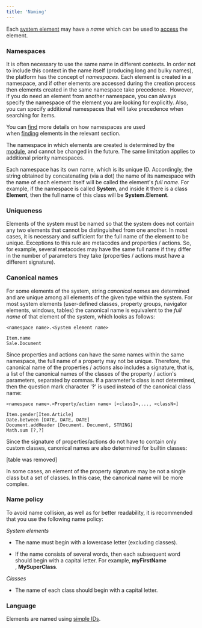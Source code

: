 ```yaml
---
title: 'Naming'
---
```


Each [system element](Element_identification.md) may have a *name* which can be used to [access](Search.md) the element.

### Namespaces

It is often necessary to use the same name in different contexts. In order not to include this context in the name itself (producing long and bulky names), the platform has the concept of *namespaces*. Each element is created in a namespace, and if other elements are accessed during the creation process then elements created in the same namespace take precedence.  However, if you do need an element from another namespace, you can always specify the namespace of the element you are looking for explicitly. Also, you can specify additional namespaces that will take precedence when searching for items.

You can [find](Search.md) more details on how namespaces are used when [finding](Search.md) elements in the relevant section.

The namespace in which elements are created is determined by the [module](Modules.md), and cannot be changed in the future. The same limitation applies to additional priority namespaces.

Each namespace has its own name, which is its unique ID. Accordingly, the string obtained by concatenating (via a dot) the name of its namespace with the name of each element itself will be called the element's *full name*. For example, if the namespace is called **System**, and inside it there is a class **Element**, then the full name of this class will be **System.Element**.

### Uniqueness

Elements of the system must be named so that the system does not contain any two elements that cannot be distinguished from one another. In most cases, it is necessary and sufficient for the full name of the element to be unique. Exceptions to this rule are metacodes and properties / actions. So, for example, several metacodes may have the same full name if they differ in the number of parameters they take (properties / actions must have a different signature).

### Canonical names

For some elements of the system, string *canonical names* are determined and are unique among all elements of the given type within the system. For most system elements (user-defined classes, property groups, navigator elements, windows, tables) the canonical name is equivalent to the *full name* of that element of the system, which looks as follows:

    <namespace name>.<System element name>

    Item.name
    Sale.Document

Since properties and actions can have the same names within the same namespace, the full name of a property may not be unique. Therefore, the canonical name of the properties / actions also includes a signature, that is, a list of the canonical names of the classes of the property / action's parameters, separated by commas. If a parameter's class is not determined, then the question mark character '**?**' is used instead of the canonical class name:

    <namespace name>.<Property/action name> [<class1>,..., <classN>]

    Item.gender[Item.Article]
    Date.between [DATE, DATE, DATE]
    Document.addHeader [Document. Document, STRING]
    Math.sum [?,?]

Since the signature of properties/actions do not have to contain only custom classes, canonical names are also determined for builtin classes: 

[table was removed]

In some cases, an element of the property signature may be not a single class but a set of classes. In this case, the canonical name will be more complex.

### Name policy

To avoid name collision, as well as for better readability, it is recommended that you use the following name policy:

*System elements*

-   The name must begin with a lowercase letter (excluding classes).

-   If the name consists of several words, then each subsequent word should begin with a capital letter. For example, **myFirstName** , **MySuperClass**.

*Classes*

-   The name of each class should begin with a capital letter.

### Language

Elements are named using [simple IDs](IDs.md#id-broken).
